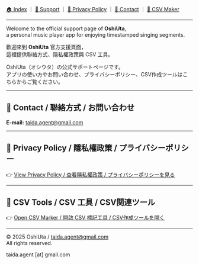 [🏠 Index](index.md) ｜ [💬 Support](support.md) ｜ [🔐 Privacy Policy](privacy.md) ｜ [📩 Contact](contact.md) ｜ [🧾 CSV Maker](csv_maker.html)

---

Welcome to the official support page of **OshiUta**,  
a personal music player app for enjoying timestamped singing segments.

歡迎來到 **OshiUta** 官方支援頁面，  
這裡提供聯絡方式、隱私權政策與 CSV 工具。

OshiUta（オシウタ）の公式サポートページです。  
アプリの使い方やお問い合わせ、プライバシーポリシー、CSV作成ツールはこちらからご覧ください。

---

## 📩 Contact / 聯絡方式 / お問い合わせ

**E-mail:** <a href="#" data-mail="protected">taida.agent@gmail.com</a>

---

## 🔐 Privacy Policy / 隱私權政策 / プライバシーポリシー

👉 [View Privacy Policy / 查看隱私權政策 / プライバシーポリシーを見る](privacy.md)

---

## 🧾 CSV Tools / CSV 工具 / CSV関連ツール

👉 [Open CSV Marker / 開啟 CSV 標記工具 / CSV作成ツールを開く](csv_maker.html)

---

© 2025 OshiUta / taida.agent@gmail.com  
All rights reserved.

<!-- 審査対応ボット対策スクリプト -->
<script>
document.addEventListener('DOMContentLoaded', () => {
  const user = "taida.agent";
  const domain = "gmail.com";
  const mail = user + "@" + domain;

  document.querySelectorAll('a[data-mail="protected"]').forEach(a => {
    a.href = "mailto:" + mail;
  });
});
</script>

<noscript>taida.agent [at] gmail.com</noscript>
